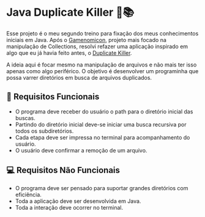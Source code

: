 # Java Duplicate Killer 🔪📚

Esse projeto é o meu segundo treino para fixação dos meus conhecimentos iniciais em Java. Após o [Gamenomicon](https://github.com/b4yerl/gamenomicon-csv), projeto mais focado na manipulação de Collections, resolvi refazer uma aplicação inspirado em algo que eu já havia feito antes, o [Duplicate Killer](https://github.com/b4yerl/python-duplicate-killer).

A ideia aqui é focar mesmo na manipulação de arquivos e não mais ter isso apenas como algo periférico. O objetivo é desenvolver um programinha que possa varrer diretórios em busca de arquivos duplicados.

## 📌 Requisitos Funcionais

- O programa deve receber do usuário o path para o diretório inicial das buscas.
- Partindo do diretório inicial deve-se iniciar uma busca recursiva por todos os subdiretórios.
- Cada etapa deve ser impressa no terminal para acompanhamento do usuário.
- O usuário deve confirmar a remoção de um arquivo.

## 💻 Requisitos Não Funcionais

- O programa deve ser pensado para suportar grandes diretórios com eficiência.
- Toda a aplicação deve ser desenvolvida em Java.
- Toda a interação deve ocorrer no terminal.
